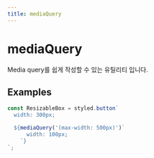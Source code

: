 ```yaml
---
title: mediaQuery
---
```


# mediaQuery

Media query를 쉽게 작성할 수 있는 유틸리티 입니다.

## Examples

```jsx
const ResizableBox = styled.button`
  width: 300px;

  ${mediaQuery('(max-width: 500px)')`
      width: 100px;
    `}
`;
```
